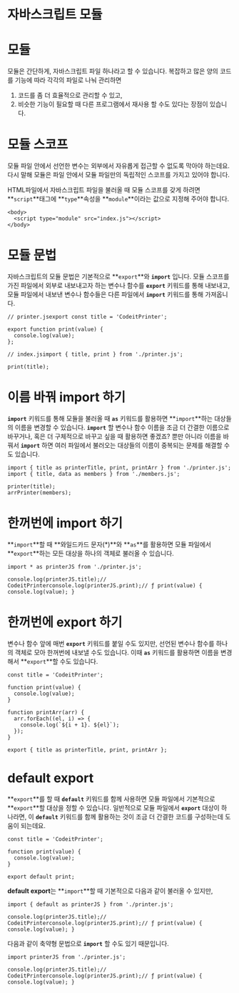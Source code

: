 # 자바스크립트 모듈

# **모듈**

모듈은 간단하게, 자바스크립트 파일 하나라고 할 수 있습니다.
복잡하고 많은 양의 코드를 기능에 따라 각각의 파일로 나눠 관리하면

1. 코드를 좀 더 효율적으로 관리할 수 있고,
2. 비슷한 기능이 필요할 때 다른 프로그램에서 재사용 할 수도 있다는 장점이 있습니다.

# **모듈 스코프**

모듈 파일 안에서 선언한 변수는 외부에서 자유롭게 접근할 수 없도록 막아야 하는데요.
다시 말해 모듈은 파일 안에서 모듈 파일만의 독립적인 스코프를 가지고 있어야 합니다.

HTML파일에서 자바스크립트 파일을 불러올 때 모듈 스코프를 갖게 하려면
**`script`**태그에 **`type`**속성을 **`module`**이라는 값으로 지정해 주어야 합니다.

```
<body>
  <script type="module" src="index.js"></script>
</body>

```

# **모듈 문법**

자바스크립트의 모듈 문법은 기본적으로 **`export`**와 **`import`** 입니다.
모듈 스코프를 가진 파일에서 외부로 내보내고자 하는 변수나 함수를 **`export`** 키워드를 통해 내보내고,
모듈 파일에서 내보낸 변수나 함수들은 다른 파일에서 **`import`** 키워드를 통해 가져옵니다.

```
// printer.jsexport const title = 'CodeitPrinter';

export function print(value) {
  console.log(value);
};

```

```
// index.jsimport { title, print } from './printer.js';

print(title);

```

# **이름 바꿔 import 하기**

**`import`** 키워드를 통해 모듈을 불러올 때 **`as`** 키워드를 활용하면 **`import`**하는 대상들의 이름을 변경할 수 있습니다.
**`import`** 할 변수나 함수 이름을 조금 더 간결한 이름으로 바꾸거나, 혹은 더 구체적으로 바꾸고 싶을 때 활용하면 좋겠죠?
뿐만 아니라 이름을 바꿔서 **`import`** 하면 여러 파일에서 불러오는 대상들의 이름이 중복되는 문제를 해결할 수도 있습니다.

```
import { title as printerTitle, print, printArr } from './printer.js';
import { title, data as members } from './members.js';

printer(title);
arrPrinter(members);

```

# **한꺼번에 import 하기**

**`import`**할 때 **와일드카드 문자(*)**와 **`as`**를 활용하면 모듈 파일에서 **`export`**하는 모든 대상을 하나의 객체로 불러올 수 있습니다.

```
import * as printerJS from './printer.js';

console.log(printerJS.title);// CodeitPrinterconsole.log(printerJS.print);// ƒ print(value) { console.log(value); }
```

# **한꺼번에 export 하기**

변수나 함수 앞에 매번 **`export`** 키워드를 붙일 수도 있지만, 선언된 변수나 함수를 하나의 객체로 모아 한꺼번에 내보낼 수도 있습니다.
이때 **`as`** 키워드를 활용하면 이름을 변경해서 **`export`**할 수도 있습니다.

```
const title = 'CodeitPrinter';

function print(value) {
  console.log(value);
}

function printArr(arr) {
  arr.forEach((el, i) => {
    console.log(`${i + 1}. ${el}`);
  });
}

export { title as printerTitle, print, printArr };

```

# **default export**

**`export`**를 할 때 **`default`** 키워드를 함께 사용하면 모듈 파일에서 기본적으로 **`export`**할 대상을 정할 수 있습니다.
일반적으로 모듈 파일에서 **`export`** 대상이 하나라면, 이 **`default`** 키워드를 함께 활용하는 것이 조금 더 간결한 코드를 구성하는데 도움이 되는데요.

```
const title = 'CodeitPrinter';

function print(value) {
  console.log(value);
}

export default print;

```

**default export**는 **`import`**할 때 기본적으로 다음과 같이 불러올 수 있지만,

```
import { default as printerJS } from './printer.js';

console.log(printerJS.title);// CodeitPrinterconsole.log(printerJS.print);// ƒ print(value) { console.log(value); }
```

다음과 같이 축약형 문법으로 **`import`** 할 수도 있기 때문입니다.

```
import printerJS from './printer.js';

console.log(printerJS.title);// CodeitPrinterconsole.log(printerJS.print);// ƒ print(value) { console.log(value); }
```
